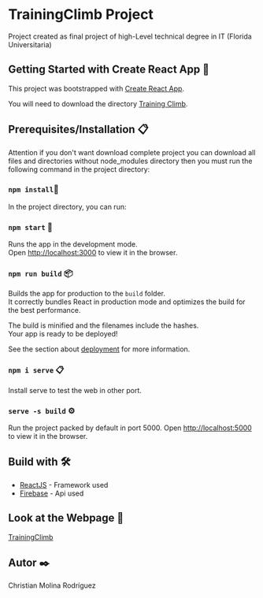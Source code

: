 # TrainingClimb Project

Project created as final project of high-Level technical degree in IT (Florida Universitaria)

## Getting Started with Create React App 🚀

This project was bootstrapped with [Create React App](https://github.com/facebook/create-react-app).

You will need to download the directory [Training Climb](https://github.com/Chrmorod/PFC-TrainingClimb/tree/main/trainingclimb).

## Prerequisites/Installation 📋

Attention if you don't want download complete project you can download all files and directories without node_modules directory then you must run the following command in the project directory:

### `npm install`🔧

In the project directory, you can run:

### `npm start` 🔧

Runs the app in the development mode.\
Open [http://localhost:3000](http://localhost:3000) to view it in the browser.

### `npm run build` 📦

Builds the app for production to the `build` folder.\
It correctly bundles React in production mode and optimizes the build for the best performance.

The build is minified and the filenames include the hashes.\
Your app is ready to be deployed!

See the section about [deployment](https://facebook.github.io/create-react-app/docs/deployment) for more information.

### `npm i serve` 📋

Install serve to test the web in other port.

### `serve -s build` ⚙️

Run the project packed by default in port 5000.
Open [http://localhost:5000](http://localhost:5000) to view it in the browser.

## Build with 🛠️

* [ReactJS](https://es.reactjs.org/) - Framework used
* [Firebase](https://firebase.google.com/) - Api used

## Look at the Webpage 📖
[TrainingClimb](https://trainingclimb.netlify.app/)

## Autor ✒️

Christian Molina Rodríguez
